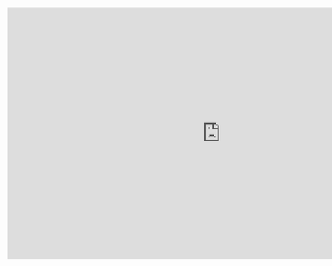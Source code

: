 <br>
<br>

<iframe src="https://docs.google.com/presentation/d/1kuxtv0YhkKeTHyerqU4GP8tlf4TSp5gxPUnM8NaGyRU/embed?start=false&loop=false&delayms=10000" frameborder="0" width="960" height="569" allowfullscreen="true" mozallowfullscreen="true" webkitallowfullscreen="true" style="display: block;margin: auto;"></iframe>